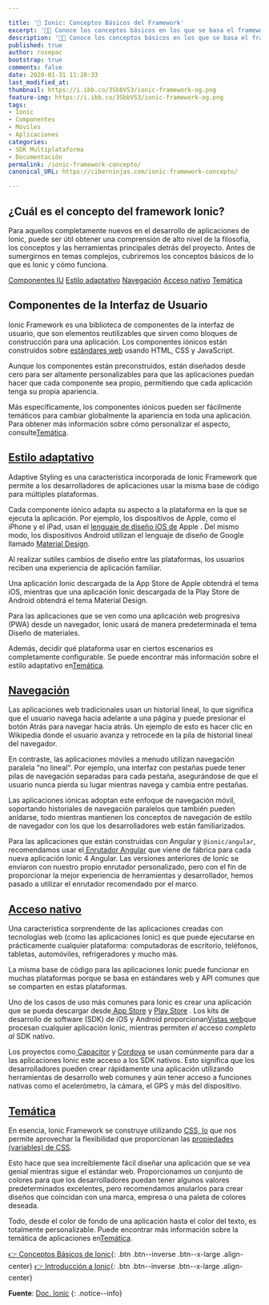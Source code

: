```yaml
---

title: '🚀 Ionic: Conceptos Básicos del Framework'
excerpt: '👩‍🚀 Conoce los conceptos básicos en los que se basa el framework de Ionic; sus metas, su licencia, su CLI, su compatibilidad con otros frameworks y sus novedades.'
description: '👩‍🚀 Conoce los conceptos básicos en los que se basa el framework de Ionic; sus metas, su licencia, su CLI, su compatibilidad con otros frameworks y sus novedades.'
published: true
author: rosepac
bootstrap: true
comments: false
date: 2020-01-31 11:20:33
last_modified_at: 
thumbnail: https://i.ibb.co/3SbbVS3/ionic-framework-og.png
feature-img: https://i.ibb.co/3SbbVS3/ionic-framework-og.png
tags:
- Ionic
- Componentes
- Móviles
- Aplicaciones
categories:
- SDK Multiplataforma
- Documentación
permalink: /ionic-framework-concepto/
canonical_URL: https://ciberninjas.com/ionic-framework-concepto/

---
```

<!-- https://ionicframework.com/docs/intro/concepts -->
## ¿Cuál es el concepto del framework Ionic?

Para aquellos completamente nuevos en el desarrollo de aplicaciones de Ionic, puede ser útil obtener una comprensión de alto nivel de la filosofía, los conceptos y las herramientas principales detrás del proyecto. Antes de sumergirnos en temas complejos, cubriremos los conceptos básicos de lo que es Ionic y cómo funciona.

[Componentes IU](/ionic-framework-concepto/#componentes-de-la-interfaz-de-usuario) [Estilo adaptativo](https://ionicframework.com/docs/intro/concepts#adaptive-styling) [Navegación](https://ionicframework.com/docs/intro/concepts#navigation) [Acceso nativo](https://ionicframework.com/docs/intro/concepts#native-access) [Temática](https://ionicframework.com/docs/intro/concepts#theming)

## Componentes de la Interfaz de Usuario

Ionic Framework es una biblioteca de componentes de la interfaz de usuario, que son elementos reutilizables que sirven como bloques de construcción para una aplicación. Los componentes iónicos están construidos sobre [estándares web](https://ionicframework.com/docs/faq/glossary#web-standards) usando HTML, CSS y JavaScript.

Aunque los componentes están preconstruidos, están diseñados desde cero para ser altamente personalizables para que las aplicaciones puedan hacer que cada componente sea propio, permitiendo que cada aplicación tenga su propia apariencia.

Más específicamente, los componentes iónicos pueden ser fácilmente temáticos para cambiar globalmente la apariencia en toda una aplicación. Para obtener más información sobre cómo personalizar el aspecto, consulte[Temática](https://ionicframework.com/docs/theming/basics).

## [Estilo adaptativo](https://ionicframework.com/docs/intro/concepts#adaptive-styling)

Adaptive Styling es una característica incorporada de Ionic Framework que permite a los desarrolladores de aplicaciones usar la misma base de código para múltiples plataformas.

Cada componente iónico adapta su aspecto a la plataforma en la que se ejecuta la aplicación. Por ejemplo, los dispositivos de Apple, como el iPhone y el iPad, usan el [lenguaje de diseño iOS de](https://www.apple.com/ios) Apple . Del mismo modo, los dispositivos Android utilizan el lenguaje de diseño de Google llamado [Material Design](https://material.io/guidelines/).

Al realizar sutiles cambios de diseño entre las plataformas, los usuarios reciben una experiencia de aplicación familiar.

Una aplicación Ionic descargada de la App Store de Apple obtendrá el tema iOS, mientras que una aplicación Ionic descargada de la Play Store de Android obtendrá el tema Material Design.

Para las aplicaciones que se ven como una aplicación web progresiva (PWA) desde un navegador, Ionic usará de manera predeterminada el tema Diseño de materiales.

Además, decidir qué plataforma usar en ciertos escenarios es completamente configurable. Se puede encontrar más información sobre el estilo adaptativo en[Temática](https://ionicframework.com/docs/theming/basics).

## [Navegación](https://ionicframework.com/docs/intro/concepts#navigation)

Las aplicaciones web tradicionales usan un historial lineal, lo que significa que el usuario navega hacia adelante a una página y puede presionar el botón Atrás para navegar hacia atrás. Un ejemplo de esto es hacer clic en Wikipedia donde el usuario avanza y retrocede en la pila de historial lineal del navegador.

En contraste, las aplicaciones móviles a menudo utilizan navegación paralela "no lineal". Por ejemplo, una interfaz con pestañas puede tener pilas de navegación separadas para cada pestaña, asegurándose de que el usuario nunca pierda su lugar mientras navega y cambia entre pestañas.

Las aplicaciones iónicas adoptan este enfoque de navegación móvil, soportando historiales de navegación paralelos que también pueden anidarse, todo mientras mantienen los conceptos de navegación de estilo de navegador con los que los desarrolladores web están familiarizados.

Para las aplicaciones que están construidas con Angular y `@ionic/angular`, recomendamos usar el[ Enrutador Angular](https://angular.io/guide/router) que viene de fábrica para cada nueva aplicación Ionic 4 Angular. Las versiones anteriores de Ionic se enviaron con nuestro propio enrutador personalizado, pero con el fin de proporcionar la mejor experiencia de herramientas y desarrollador, hemos pasado a utilizar el enrutador recomendado por el marco.

## [Acceso nativo](https://ionicframework.com/docs/intro/concepts#native-access)

Una característica sorprendente de las aplicaciones creadas con tecnologías web (como las aplicaciones Ionic) es que puede ejecutarse en prácticamente cualquier plataforma: computadoras de escritorio, teléfonos, tabletas, automóviles, refrigeradores y mucho más.

La misma base de código para las aplicaciones Ionic puede funcionar en muchas plataformas porque se basa en estándares web y API comunes que se comparten en estas plataformas.

Uno de los casos de uso más comunes para Ionic es crear una aplicación que se pueda descargar desde[ App Store](https://www.apple.com/ios/app-store/) y [Play Store](https://play.google.com/) . Los kits de desarrollo de software (SDK) de iOS y Android proporcionan[Vistas web](https://ionicframework.com/docs/building/webview)que procesan cualquier aplicación Ionic, mientras permiten *el* acceso *completo al* SDK nativo.

Los proyectos como[ Capacitor](https://capacitor.ionicframework.com/) y [Cordova](https://cordova.apache.org/) se usan comúnmente para dar a las aplicaciones Ionic este acceso a los SDK nativos. Esto significa que los desarrolladores pueden crear rápidamente una aplicación utilizando herramientas de desarrollo web comunes y aún tener acceso a funciones nativas como el acelerómetro, la cámara, el GPS y más del dispositivo.

## [Temática](https://ionicframework.com/docs/intro/concepts#theming)

En esencia, Ionic Framework se construye utilizando [CSS, lo](https://developer.mozilla.org/en-US/docs/Web/CSS) que nos permite aprovechar la flexibilidad que proporcionan las [propiedades (variables) de CSS](https://developer.mozilla.org/en-US/docs/Web/CSS/Using_CSS_variables).

Esto hace que sea increíblemente fácil diseñar una aplicación que se vea genial mientras sigue el estándar web. Proporcionamos un conjunto de colores para que los desarrolladores puedan tener algunos valores predeterminados excelentes, pero recomendamos anularlos para crear diseños que coincidan con una marca, empresa o una paleta de colores deseada.

Todo, desde el color de fondo de una aplicación hasta el color del texto, es totalmente personalizable. Puede encontrar más información sobre la temática de aplicaciones en[Temática](https://ionicframework.com/docs/theming/basics).
<!-- SIGUIENTE PÁGINA: https://ionicframework.com/docs/intro/first-app -->

[👉 Conceptos Básicos de Ionic](/ionic-framework-concepto/){: .btn .btn--inverse .btn--x-large .align-center}
[👉 Introducción a Ionic](/ionic-4-0-introduccion-ionic-para-todos){: .btn .btn--inverse .btn--x-large .align-center}
  
**Fuente**: [Doc. Ionic](https://ionicframework.com/docs)
{: .notice--info}